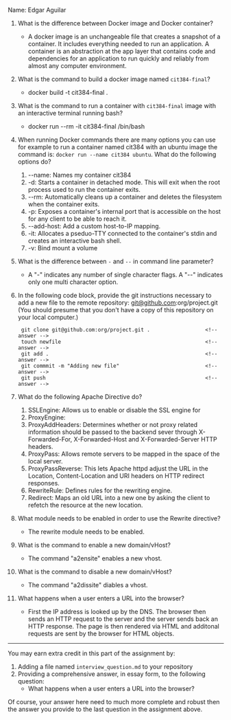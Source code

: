 Name: Edgar Aguilar

1. What is the difference between Docker image and Docker container?
    * A docker image is an unchangeable file that creates a snapshot of a container. It includes everything needed to run an application. A container is an abstraction at the app layer that contains code and dependencies for an application to run quickly and reliably from almost any computer environment. <!-- answer -->

2. What is the command to build a docker image named `cit384-final`?
    * docker build -t cit384-final . <!-- answer -->

3. What is the command to run a container with `cit384-final` image with an interactive terminal running bash?
    * docker run --rm -it cit384-final /bin/bash  <!-- answer -->

4. When running Docker commands there are many options you can use for example to run a container named cit384 with an ubuntu image the command is: `docker run --name cit384 ubuntu`. What do the following options do? 
   1. --name: Names my container cit384
   2. -d: Starts a container in detached mode. This will exit when the root process used to run the container exits. <!-- answer -->
   3. --rm: Automatically cleans up a container and deletes the filesystem when the container exits. <!-- answer -->
   4. -p: Exposes a container's internal port that is accessible on the host for any client to be able to reach it. <!-- answer -->
   5. --add-host: Add a custom host-to-IP mapping. <!-- answer -->
   6. -it: Allocates a pseduo-TTY connected to the container's stdin and creates an interactive bash shell. <!-- answer -->
   7. -v: Bind mount a volume <!-- answer -->

5. What is the difference between `-` and `--` in command line parameter?
    * A "-" indicates any number of single character flags. A "--" indicates only one multi character option. <!-- answer -->

6. In the following code block, provide the git instructions necessary to add a new file to the remote repository: git@github.com:org/project.git (You should presume that you don't have a copy of this repository on your local computer.)
   ```
    git clone git@github.com:org/project.git .                  <!-- answer -->
    touch newfile                                               <!-- answer -->
    git add .                                                   <!-- answer -->
    git commmit -m "Adding new file"                            <!-- answer -->
    git push                                                    <!-- answer -->
   ```
   <!-- You many add any number of lines in the above code block that you need. -->

7. What do the following Apache Directive do?
   1. SSLEngine: Allows us to enable or disable the SSL engine for 
   2. ProxyEngine:                            <!-- answer -->
   3. ProxyAddHeaders: Determines whether or not proxy related information should be passed to the backend sever through X-Forwarded-For, X-Forwarded-Host and X-Forwarded-Server HTTP headers. <!-- answer -->
   4. ProxyPass: Allows remote servers to be mapped in the space of the local server. <!-- answer -->
   5. ProxyPassReverse: This lets Apache httpd adjust the URL in the Location, Content-Location and URI headers on HTTP redirect responses. <!-- answer -->
   6. RewriteRule: Defines rules for the rewriting engine. <!-- answer -->
   7. Redirect: Maps an old URL into a new one by asking the client to refetch the resource at the new location. <!-- answer -->

8. What module needs to be enabled in order to use the Rewrite directive?
    * The rewrite module needs to be enabled. <!-- answer -->
9. What is the command to enable a new domain/vHost?
    * The command "a2ensite" enables a new vhost. <!-- answer -->
10. What is the command to disable a new domain/vHost?
    * The command "a2dissite" diables a vhost. <!-- answer -->
11. What happens when a user enters a URL into the browser?
    * First the IP address is looked up by the DNS. The browser then sends an HTTP request to the server and the server sends back an HTTP response. The page is then rendered via HTML and additonal requests are sent by the browser for HTML objects. <!-- answer -->

---
You may earn extra credit in this part of the assignment by: 
   1. Adding a file named ``interview_question.md`` to your repository
   2. Providing a comprehensive answer, in essay form, to the following question:
      * What happens when a user enters a URL into the browser?

Of course, your answer here need to much more complete and robust then the answer you provide to the last question in the assignment above.

